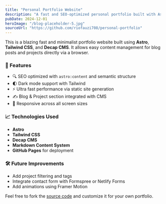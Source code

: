 ```yaml
---
title: "Personal Portfolio Website"
description: "A fast and SEO-optimized personal portfolio built with Astro and Tailwind CSS to showcase my projects and skills."
pubDate: 2024-12-01
heroImage: "/blog-placeholder-5.jpg"
sourceUrl: "https://github.com/riofauzi708/personal-portfolio"
---
```


This is a blazing fast and minimalist portfolio website built using **Astro**, **Tailwind CSS**, and **Decap CMS**. It allows easy content management for blog posts and projects directly via a browser.

### 🔧 Features

- 🔍 SEO optimized with `astro:content` and semantic structure
- 🌓 Dark mode support with Tailwind
- ⚡️ Ultra fast performance via static site generation
- ✍️ Blog & Project section integrated with CMS
- 📱 Responsive across all screen sizes

### 📈 Technologies Used

- **Astro**
- **Tailwind CSS**
- **Decap CMS**
- **Markdown Content System**
- **GitHub Pages** for deployment

### 🛠 Future Improvements

- Add project filtering and tags
- Integrate contact form with Formspree or Netlify Forms
- Add animations using Framer Motion

Feel free to fork the [source code](https://github.com/riofauzi708/personal-portfolio) and customize it for your own portfolio.